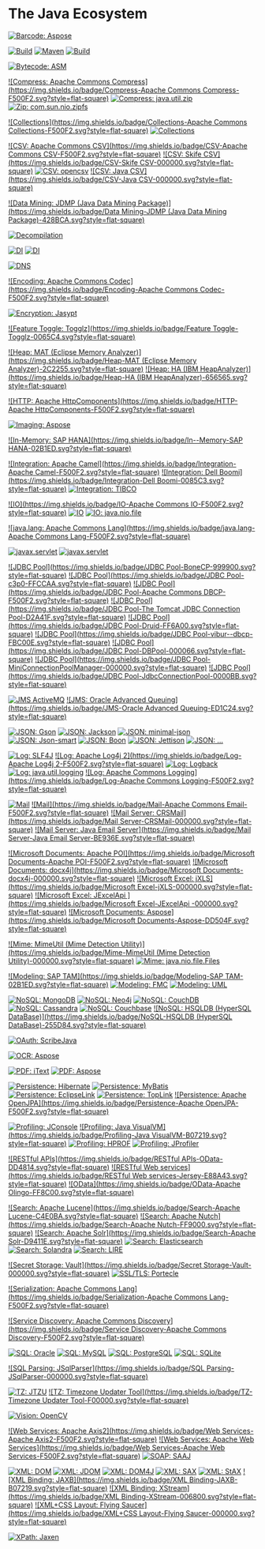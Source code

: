 # The Java Ecosystem

[![Barcode: Aspose](https://img.shields.io/badge/Barcode-Aspose-DD504F.svg?style=flat-square)](http://www.aspose.com)

[![Build](https://img.shields.io/badge/Build-Maven-F500F2.svg?style=flat-square)](https://maven.apache.org/)
[![Maven](https://img.shields.io/badge/Maven-MojoHaus-016EDC.svg?style=flat-square)](http://www.mojohaus.org/)
[![Build](https://img.shields.io/badge/Build-Gradle-22DA27.svg?style=flat-square)](http://gradle.org/)

[![Bytecode: ASM](https://img.shields.io/badge/Bytecode-ASM-000000.svg?style=flat-square)](http://asm.ow2.org/)

[![Compress: Apache Commons Compress](https://img.shields.io/badge/Compress-Apache Commons Compress-F500F2.svg?style=flat-square)](http://commons.apache.org/proper/commons-compress/)
[![Compress: java.util.zip](https://img.shields.io/badge/Compress-java.util.zip-B07219.svg?style=flat-square)](https://www.oracle.com/java/index.html)
[![Zip: com.sun.nio.zipfs](https://img.shields.io/badge/Zip-com.sun.nio.zipfs-B07219.svg?style=flat-square)](https://www.oracle.com/java/index.html)

[![Collections](https://img.shields.io/badge/Collections-Apache Commons Collections-F500F2.svg?style=flat-square)](https://commons.apache.org/proper/commons-collections)
[![Collections](https://img.shields.io/badge/Collections-Guava-C7E684.svg?style=flat-square)](https://github.com/google/guava)

[![CSV: Apache Commons CSV](https://img.shields.io/badge/CSV-Apache Commons CSV-F500F2.svg?style=flat-square)](https://commons.apache.org/proper/commons-csv/)
[![CSV: Skife CSV](https://img.shields.io/badge/CSV-Skife CSV-000000.svg?style=flat-square)](http://kasparov.skife.org/csv/)
[![CSV: opencsv](https://img.shields.io/badge/CSV-opencsv-000000.svg?style=flat-square)](https://sourceforge.net/projects/opencsv/)
[![CSV: Java CSV](https://img.shields.io/badge/CSV-Java CSV-000000.svg?style=flat-square)](https://sourceforge.net/projects/javacsv/)

[![Data Mining: JDMP (Java Data Mining Package)](https://img.shields.io/badge/Data Mining-JDMP (Java Data Mining Package)-428BCA.svg?style=flat-square)](https://jdmp.org/)

[![Decompilation](https://img.shields.io/badge/Decompilation-JD-FBC35E.svg?style=flat-square)](http://jd.benow.ca/)

[![DI](https://img.shields.io/badge/DI-Guice-000000.svg?style=flat-square)](https://github.com/google/guice)
[![DI](https://img.shields.io/badge/DI-Spring-6DB33F.svg?style=flat-square)](http://spring.io)

[![DNS](https://img.shields.io/badge/DNS-dnsjava-000000.svg?style=flat-square)](http://www.dnsjava.org)

[![Encoding: Apache Commons Codec](https://img.shields.io/badge/Encoding-Apache Commons Codec-F500F2.svg?style=flat-square)](http://commons.apache.org/proper/commons-codec/)

[![Encryption: Jasypt](https://img.shields.io/badge/Encryption-Jasypt-364162.svg?style=flat-square)](http://www.jasypt.org/)

[![Feature Toggle: Togglz](https://img.shields.io/badge/Feature Toggle-Togglz-0065C4.svg?style=flat-square)](http://www.togglz.org)

[![Heap: MAT (Eclipse Memory Analyzer)](https://img.shields.io/badge/Heap-MAT (Eclipse Memory Analyzer)-2C2255.svg?style=flat-square)](http://www.eclipse.org/mat/)
[![Heap: HA (IBM HeapAnalyzer)](https://img.shields.io/badge/Heap-HA (IBM HeapAnalyzer)-656565.svg?style=flat-square)](https://www.ibm.com/developerworks/community/groups/service/html/communitystart?communityUuid=4544bafe-c7a2-455f-9d43-eb866ea60091)

[![HTTP: Apache HttpComponents](https://img.shields.io/badge/HTTP-Apache HttpComponents-F500F2.svg?style=flat-square)](https://hc.apache.org/)

[![Imaging: Aspose](https://img.shields.io/badge/Imaging-Aspose-DD504F.svg?style=flat-square)](http://www.aspose.com)

[![In-Memory: SAP HANA](https://img.shields.io/badge/In--Memory-SAP HANA-02B1ED.svg?style=flat-square)](https://hana.sap.com/)

[![Integration: Apache Camel](https://img.shields.io/badge/Integration-Apache Camel-F500F2.svg?style=flat-square)](http://camel.apache.org/)
[![Integration: Dell Boomi](https://img.shields.io/badge/Integration-Dell Boomi-0085C3.svg?style=flat-square)](http://www.boomi.com/)
[![Integration: TIBCO](https://img.shields.io/badge/Integration-TIBCO-318DDE.svg?style=flat-square)](http://www.tibco.com/)

[![IO](https://img.shields.io/badge/IO-Apache Commons IO-F500F2.svg?style=flat-square)](https://commons.apache.org/proper/commons-io)
[![IO](https://img.shields.io/badge/IO-Guava-C7E684.svg?style=flat-square)](https://github.com/google/guava)
[![IO: java.nio.file](https://img.shields.io/badge/IO-java.nio.file-B07219.svg?style=flat-square)](https://www.oracle.com/java/index.html)

[![java.lang: Apache Commons Lang](https://img.shields.io/badge/java.lang-Apache Commons Lang-F500F2.svg?style=flat-square)](http://commons.apache.org/proper/commons-lang/)

[![javax.servlet](https://img.shields.io/badge/javax.servlet-Jetty-FC390E.svg?style=flat-square)](https://eclipse.org/jetty)
[![javax.servlet](https://img.shields.io/badge/javax.servlet-Tomcat-D2A41F.svg?style=flat-square)](http://tomcat.apache.org)

[![JDBC Pool](https://img.shields.io/badge/JDBC Pool-BoneCP-999900.svg?style=flat-square)](http://www.jolbox.com/)
[![JDBC Pool](https://img.shields.io/badge/JDBC Pool-c3p0-FFCCAA.svg?style=flat-square)](http://www.mchange.com/projects/c3p0/)
[![JDBC Pool](https://img.shields.io/badge/JDBC Pool-Apache Commons DBCP-F500F2.svg?style=flat-square)](http://commons.apache.org/proper/commons-dbcp/)
[![JDBC Pool](https://img.shields.io/badge/JDBC Pool-The Tomcat JDBC Connection Pool-D2A41F.svg?style=flat-square)](https://people.apache.org/~fhanik/jdbc-pool/jdbc-pool.html)
[![JDBC Pool](https://img.shields.io/badge/JDBC Pool-Druid-FF6A00.svg?style=flat-square)](https://github.com/alibaba/druid)
[![JDBC Pool](https://img.shields.io/badge/JDBC Pool-vibur--dbcp-FBC00E.svg?style=flat-square)](http://www.vibur.org/)
[![JDBC Pool](https://img.shields.io/badge/JDBC Pool-DBPool-000066.svg?style=flat-square)](http://www.snaq.net/java/DBPool/)
[![JDBC Pool](https://img.shields.io/badge/JDBC Pool-MiniConnectionPoolManager-000000.svg?style=flat-square)](http://www.source-code.biz/miniconnectionpoolmanager/)
[![JDBC Pool](https://img.shields.io/badge/JDBC Pool-JdbcConnectionPool-0000BB.svg?style=flat-square)](http://www.h2database.com/javadoc/org/h2/jdbcx/JdbcConnectionPool.html)

[![JMS ActiveMQ](https://img.shields.io/badge/JMS-ActiveMQ-F500F2.svg?style=flat-square)](http://activemq.apache.org/)
[![JMS: Oracle Advanced Queuing](https://img.shields.io/badge/JMS-Oracle Advanced Queuing-ED1C24.svg?style=flat-square)](https://docs.oracle.com/database/121/ADQUE/aq_intro.htm)

[![JSON: Gson](https://img.shields.io/badge/JSON-Gson-000000.svg?style=flat-square)](https://github.com/google/gson)
[![JSON: Jackson](https://img.shields.io/badge/JSON-Jackson-000000.svg?style=flat-square)](https://github.com/FasterXML/jackson-databind)
[![JSON: minimal-json](https://img.shields.io/badge/JSON-minimal--json-000000.svg?style=flat-square)](https://github.com/ralfstx/minimal-json)
[![JSON: Json-smart](https://img.shields.io/badge/JSON-Json--smart-000000.svg?style=flat-square)](http://netplex.github.io/json-smart/)
[![JSON: Boon](https://img.shields.io/badge/JSON-Boon-000000.svg?style=flat-square)](https://github.com/boonproject/boon)
[![JSON: Jettison](https://img.shields.io/badge/JSON-Jettison-000000.svg?style=flat-square)](https://github.com/codehaus/jettison)
[![JSON: ...](https://img.shields.io/badge/JSON-...-000000.svg?style=flat-square)](http://www.json.org/)


[![Log: SLF4J](https://img.shields.io/badge/Log-SLF4J-EE8227.svg?style=flat-square)](http://www.slf4j.org/)
[![Log: Apache Log4j 2](https://img.shields.io/badge/Log-Apache Log4j 2-F500F2.svg?style=flat-square)](http://logging.apache.org/log4j/2.x/)
[![Log: Logback](https://img.shields.io/badge/Log-Logback-EF832B.svg?style=flat-square)](http://logback.qos.ch/)
[![Log: java.util.logging](https://img.shields.io/badge/Log-java.util.logging-B07219.svg?style=flat-square)](https://www.oracle.com/java/index.html)
[![Log: Apache Commons Logging](https://img.shields.io/badge/Log-Apache Commons Logging-F500F2.svg?style=flat-square)](http://commons.apache.org/proper/commons-logging/download_logging.cgi)

[![Mail](https://img.shields.io/badge/Mail-JavaMail-FFA82D.svg?style=flat-square)](https://java.net/projects/javamail/pages/Home)
[![Mail](https://img.shields.io/badge/Mail-Apache Commons Email-F500F2.svg?style=flat-square)](https://commons.apache.org/proper/commons-email)
[![Mail Server: CRSMail](https://img.shields.io/badge/Mail Server-CRSMail-000000.svg?style=flat-square)](http://crsemail.sourceforge.net/)
[![Mail Server: Java Email Server](https://img.shields.io/badge/Mail Server-Java Email Server-BE936E.svg?style=flat-square)](http://www.ericdaugherty.com/java/mailserver/)

[![Microsoft Documents: Apache POI](https://img.shields.io/badge/Microsoft Documents-Apache POI-F500F2.svg?style=flat-square)](https://poi.apache.org/)
[![Microsoft Documents: docx4j](https://img.shields.io/badge/Microsoft Documents-docx4j-000000.svg?style=flat-square)](http://www.docx4java.org/)
[![Microsoft Excel: jXLS](https://img.shields.io/badge/Microsoft Excel-jXLS-000000.svg?style=flat-square)](https://sourceforge.net/projects/jxls/)
[![Microsoft Excel: JExcelApi ](https://img.shields.io/badge/Microsoft Excel-JExcelApi -000000.svg?style=flat-square)](https://sourceforge.net/projects/jexcelapi/)
[![Microsoft Documents: Aspose](https://img.shields.io/badge/Microsoft Documents-Aspose-DD504F.svg?style=flat-square)](http://www.aspose.com)

[![Mime: MimeUtil (Mime Detection Utility)](https://img.shields.io/badge/Mime-MimeUtil (Mime Detection Utility)-000000.svg?style=flat-square)](http://www.medsea.eu/mime-util/)
[![Mime: java.nio.file.Files](https://img.shields.io/badge/Mime-java.nio.file.Files-B07219.svg?style=flat-square)](https://www.oracle.com/java/index.html)

[![Modeling: SAP TAM](https://img.shields.io/badge/Modeling-SAP TAM-02B1ED.svg?style=flat-square)](http://www.fmc-modeling.org/fmc-and-tam)
[![Modeling: FMC](https://img.shields.io/badge/Modeling-FMC-2C2255.svg?style=flat-square)](http://www.eclipse.org/proposals/modeling.fmc/)
[![Modeling: UML](https://img.shields.io/badge/Modeling-UML-000000.svg?style=flat-square)](http://www.uml.org/)

[![NoSQL: MongoDB](https://img.shields.io/badge/NoSQL-MongoDB-69B241.svg?style=flat-square)](https://www.mongodb.org/)
[![NoSQL: Neo4j](https://img.shields.io/badge/NoSQL-Neo4j-63B345.svg?style=flat-square)](http://neo4j.com/)
[![NoSQL: CouchDB](https://img.shields.io/badge/NoSQL-CouchDB-FF0000.svg?style=flat-square)](http://couchdb.apache.org/)
[![NoSQL: Cassandra](https://img.shields.io/badge/NoSQL-Cassandra-393737.svg?style=flat-square)](http://cassandra.apache.org/)
[![NoSQL: Couchbase](https://img.shields.io/badge/NoSQL-Couchbase-000000.svg?style=flat-square)](http://www.couchbase.com/)
[![NoSQL: HSQLDB (HyperSQL DataBase)](https://img.shields.io/badge/NoSQL-HSQLDB (HyperSQL DataBase)-255D84.svg?style=flat-square)](http://hsqldb.org/)

[![OAuth: ScribeJava](https://img.shields.io/badge/OAuth-ScribeJava-000000.svg?style=flat-square)](https://github.com/scribejava/scribejava)

[![OCR: Aspose](https://img.shields.io/badge/OCR-Aspose-DD504F.svg?style=flat-square)](http://www.aspose.com)

[![PDF: iText](https://img.shields.io/badge/PDF-iText-F6920E.svg?style=flat-square)](http://itextpdf.com/)
[![PDF: Aspose](https://img.shields.io/badge/PDF-Aspose-DD504F.svg?style=flat-square)](http://www.aspose.com)

[![Persistence: Hibernate](https://img.shields.io/badge/Persistence-Hibernate-BCAE79.svg?style=flat-square)](http://hibernate.org)
[![Persistence: MyBatis](https://img.shields.io/badge/Persistence-MyBatis-2C2323.svg?style=flat-square)](http://www.mybatis.org)
[![Persistence: EclipseLink](https://img.shields.io/badge/Persistence-EclipseLink-2C2255.svg?style=flat-square)](http://www.eclipse.org/eclipselink)
[![Persistence: TopLink](https://img.shields.io/badge/Persistence-TopLink-ED1C24.svg?style=flat-square)](http://www.oracle.com/technetwork/middleware/toplink/overview/index.html)
[![Persistence: Apache OpenJPA](https://img.shields.io/badge/Persistence-Apache OpenJPA-F500F2.svg?style=flat-square)](http://openjpa.apache.org)

[![Profiling: JConsole](https://img.shields.io/badge/Profiling-JConsole-B07219.svg?style=flat-square)](https://www.oracle.com/java/index.html)
[![Profiling: Java VisualVM](https://img.shields.io/badge/Profiling-Java VisualVM-B07219.svg?style=flat-square)](https://www.oracle.com/java/index.html)
[![Profiling: HPROF](https://img.shields.io/badge/Profiling-HPROF-B07219.svg?style=flat-square)](https://www.oracle.com/java/index.html)
[![Profiling: JProfiler](https://img.shields.io/badge/Profiling-JProfiler-0993E2.svg?style=flat-square)](http://www.ej-technologies.com/products/jprofiler/overview.html)

[![RESTful APIs](https://img.shields.io/badge/RESTful APIs-OData-DD4814.svg?style=flat-square)](http://www.odata.org/)
[![RESTful Web services](https://img.shields.io/badge/RESTful Web services-Jersey-E88A43.svg?style=flat-square)](https://jersey.java.net)
[![OData](https://img.shields.io/badge/OData-Apache Olingo-FF8C00.svg?style=flat-square)](https://olingo.apache.org/)

[![Search: Apache Lucene](https://img.shields.io/badge/Search-Apache Lucene-C4E0BA.svg?style=flat-square)](http://lucene.apache.org/)
[![Search: Apache Nutch](https://img.shields.io/badge/Search-Apache Nutch-FF9000.svg?style=flat-square)](http://nutch.apache.org/)
[![Search: Apache Solr](https://img.shields.io/badge/Search-Apache Solr-D9411E.svg?style=flat-square)](https://lucene.apache.org/solr/)
[![Search: Elasticsearch](https://img.shields.io/badge/Search-Elasticsearch-000000.svg?style=flat-square)](https://www.elastic.co/products/elasticsearch)
[![Search: Solandra](https://img.shields.io/badge/Search-Solandra-000000.svg?style=flat-square)](https://github.com/tjake/Solandra)
[![Search: LIRE](https://img.shields.io/badge/Search-LIRE-DFE2DD.svg?style=flat-square)](http://www.lire-project.net/)

[![Secret Storage: Vault](https://img.shields.io/badge/Secret Storage-Vault-000000.svg?style=flat-square)](https://www.vaultproject.io/)
[![SSL/TLS: Portecle](https://img.shields.io/badge/SSL/TLS-Portecle-000000.svg?style=flat-square)](http://portecle.sourceforge.net/)

[![Serialization: Apache Commons Lang](https://img.shields.io/badge/Serialization-Apache Commons Lang-F500F2.svg?style=flat-square)](http://commons.apache.org/proper/commons-lang/)

[![Service Discovery: Apache Commons Discovery](https://img.shields.io/badge/Service Discovery-Apache Commons Discovery-F500F2.svg?style=flat-square)](http://commons.apache.org/proper/commons-discovery/)

[![SQL: Oracle](https://img.shields.io/badge/SQL-Oracle-ED1C24.svg?style=flat-square)](https://www.oracle.com/database/index.html)
[![SQL: MySQL](https://img.shields.io/badge/SQL-MySQL-40829A.svg?style=flat-square)](http://www.oracle.com/us/products/mysql/overview/index.html)
[![SQL: PostgreSQL](https://img.shields.io/badge/SQL-PostgreSQL-0097C8.svg?style=flat-square)](http://www.postgresql.org/docs/manuals/)
[![SQL: SQLite](https://img.shields.io/badge/SQL-SQLite-044A64.svg?style=flat-square)](http://sqlite.org/)

[![SQL Parsing: JSqlParser](https://img.shields.io/badge/SQL Parsing-JSqlParser-000000.svg?style=flat-square)](https://github.com/JSQLParser/JSqlParser)

[![TZ: JTZU](https://img.shields.io/badge/TZ-JTZU-37A4CB.svg?style=flat-square)](http://www.ibm.com/developerworks/java/jdk/dst/jtzu.html)
[![TZ: Timezone Updater Tool](https://img.shields.io/badge/TZ-Timezone Updater Tool-F00000.svg?style=flat-square)](http://www.oracle.com/technetwork/java/javase/tzupdater-readme-136440.html)

[![Vision: OpenCV](https://img.shields.io/badge/Vision-OpenCV-FF0000.svg?style=flat-square)](http://opencv.org/)

[![Web Services: Apache Axis2](https://img.shields.io/badge/Web Services-Apache Axis2-F500F2.svg?style=flat-square)](http://axis.apache.org/axis2/java/core/)
[![Web Services: Apache Web Services](https://img.shields.io/badge/Web Services-Apache Web Services-F500F2.svg?style=flat-square)](https://ws.apache.org/)
[![SOAP: SAAJ](https://img.shields.io/badge/SOAP-SAAJ-000000.svg?style=flat-square)](https://saaj.java.net/)

[![XML: DOM](https://img.shields.io/badge/XML-DOM-005A9C.svg?style=flat-square)](https://www.w3.org/DOM/)
[![XML: JDOM](https://img.shields.io/badge/XML-JDOM-003366.svg?style=flat-square)](http://www.jdom.org/)
[![XML: DOM4J](https://img.shields.io/badge/XML-DOM4J-710F3B.svg?style=flat-square)](https://dom4j.github.io/)
[![XML: SAX](https://img.shields.io/badge/XML-SAX-B07219.svg?style=flat-square)](https://www.oracle.com/java/index.html)
[![XML: StAX](https://img.shields.io/badge/XML-StAX-B07219.svg?style=flat-square)](https://www.oracle.com/java/index.html)
[![XML Binding: JAXB](https://img.shields.io/badge/XML Binding-JAXB-B07219.svg?style=flat-square)](https://www.oracle.com/java/index.html)
[![XML Binding: XStream](https://img.shields.io/badge/XML Binding-XStream-006800.svg?style=flat-square)](http://x-stream.github.io/)
[![XML+CSS Layout: Flying Saucer](https://img.shields.io/badge/XML+CSS Layout-Flying Saucer-000000.svg?style=flat-square)](https://github.com/flyingsaucerproject/flyingsaucer)

[![XPath: Jaxen](https://img.shields.io/badge/XPath-Jaxen-000000.svg?style=flat-square)](http://jaxen.org/)
